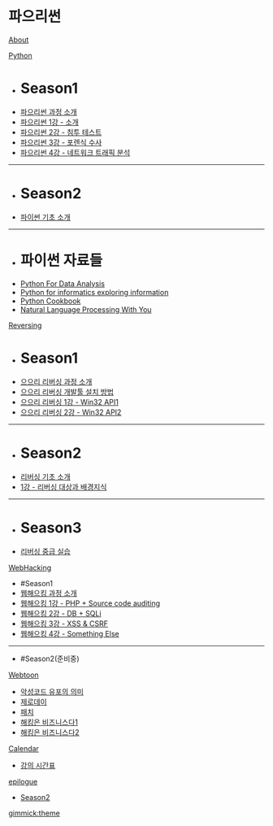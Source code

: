 ﻿<!--
  -- Name of your wiki
  -- Do NOT remove the leading `#` character.
  -->

# 파으리썬


<!--
  -- Default theme
  -- (Read: http://dynalon.github.io/mdwiki/#!customizing.md#Theme_chooser)
  -->



<!--
  -- Navigation
  -- (Read: http://dynalon.github.io/mdwiki/#!quickstart.md#Adding_a_navigation)
  -->

[About](pages/about.md)

[Python]()
  
  * # Season1
  * [파으리썬 과정 소개](python/season1/00.md)
  * [파으리썬 1강 - 소개](python/season1/01.md)
  * [파으리썬 2강 - 침투 테스트](python/season1/02.md)
  * [파으리썬 3강 - 포렌식 수사](python/season1/03.md)
  * [파으리썬 4강 - 네트워크 트래픽 분석](python/season1/04.md)
  - - - -
  * # Season2
  * [파이썬 기초 소개](python/season2/00.md)
  - - - -
  * # 파이썬 자료들
  * [Python For Data Analysis](python/books/python_for_data_analysis.md)
  * [Python for informatics exploring information](python/books/python_for_informattics_exploring_information.md)
  * [Python Cookbook](python/books/python_cookbook.md)
  * [Natural Language Processing With You](python/books/natural_language_processing_with_you.md)
  

[Reversing]()

  * # Season1
  * [으으리 리버싱 과정 소개](reversing/season1/000.md)
  * [으으리 리버싱 개발툴 설치 방법](reversing/season1/001.md)
  * [으으리 리버싱 1강 - Win32 API1](reversing/season1/01.md)
  * [으으리 리버싱 2강 - Win32 API2](reversing/season1/02.md)
  - - - -
  * # Season2
  * [리버싱 기초 소개](reversing/season2/00.md)
  * [1강 - 리버싱 대상과 배경지식](reversing/season2/01.md)
  - - - -
  * # Season3
  * [리버싱 중급 실습](reversing/season3/00.md)
  
[WebHacking]()

  * #Season1
  * [웹해으킹 과정 소개](webhacking/season1/00.md)
  * [웹해으킹 1강 - PHP + Source code auditing](webhacking/season1/01.md)
  * [웹해으킹 2강 - DB + SQLi](webhacking/season1/02.md)
  * [웹해으킹 3강 - XSS & CSRF](webhacking/season1/03.md)
  * [웹해으킹 4강 - Something Else](webhacking/season1/04.md)
  - - - -
  * #Season2(준비중)

[Webtoon]()

  * [악성코드 유포의 의미](webtoon/malware_distribute.md)
  * [제로데이](webtoon/zeroday.md)
  * [패치](webtoon/patch.md)
  * [해킹은 비즈니스다1](webtoon/hacking_is_business1.md)
  * [해킹은 비즈니스다2](webtoon/hacking_is_business2.md)

[Calendar]()

  * [강의 시간표](pages/calendar.md)

[epilogue]()

  * [Season2](epilogue/season_02.md)

<!-- A more complex navigation example: ----------------------------------------

[Menu Item 1]()

  * # SubMenu Heading 1
  * [SubMenu Item 1](pages/subitem1.md)
  * [SubMenu Item 2](pages/subitem2.md)
  - - - -
  * # SubMenu Heading 2
  * [SubMenu Item 3](pages/subitem3.md)
  - - - -
  * # SubMenu Heading 3
  * [SubMenu Item 3](pages/subitem3.md)

[Menu Item 2](pages/item2.md)

[Menu Item 3](pages/item3.md)

---------------------------------------------------------------------------- -->

<!--
  -- Change the Language
  -- Could be useful when there's more than one language wiki.
  -->

<!--
[Change the Language]()

  * [English (United States)](/en_US/)
  * [English (United Kingdom)](/en_GB/)
  * [Italian](/it/)
-->

<!--
  -- Let the user choose a theme
  -- (Read: http://dynalon.github.io/mdwiki/#!quickstart.md#Adding_a_navigation)
  -->

<!--
[gimmick:themechooser](Choose theme)
-->


[gimmick:theme](cosmo)
